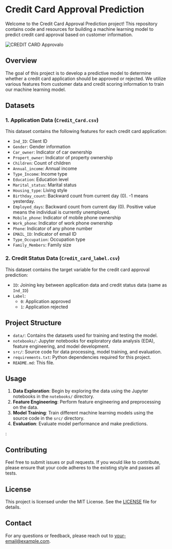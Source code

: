 
# Credit Card Approval Prediction

Welcome to the Credit Card Approval Prediction project! This repository contains code and resources for building a machine learning model to predict credit card approval based on customer information.

![CREDIT CARD Approvalo](https://github.com/user-attachments/assets/b3e1d253-15ec-4843-b7e6-3dd824dd6286)


## Overview

The goal of this project is to develop a predictive model to determine whether a credit card application should be approved or rejected. We utilize various features from customer data and credit scoring information to train our machine learning model.

## Datasets

### 1. Application Data (`Credit_Card.csv`)

This dataset contains the following features for each credit card application:

- `Ind_ID`: Client ID
- `Gender`: Gender information
- `Car_owner`: Indicator of car ownership
- `Propert_owner`: Indicator of property ownership
- `Children`: Count of children
- `Annual_income`: Annual income
- `Type_Income`: Income type
- `Education`: Education level
- `Marital_status`: Marital status
- `Housing_type`: Living style
- `Birthday_count`: Backward count from current day (0). -1 means yesterday.
- `Employed_days`: Backward count from current day (0). Positive value means the individual is currently unemployed.
- `Mobile_phone`: Indicator of mobile phone ownership
- `Work_phone`: Indicator of work phone ownership
- `Phone`: Indicator of any phone number
- `EMAIL_ID`: Indicator of email ID
- `Type_Occupation`: Occupation type
- `Family_Members`: Family size

### 2. Credit Status Data (`Credit_card_label.csv`)

This dataset contains the target variable for the credit card approval prediction:

- `ID`: Joining key between application data and credit status data (same as `Ind_ID`)
- `Label`: 
  - `0`: Application approved
  - `1`: Application rejected

## Project Structure

- `data/`: Contains the datasets used for training and testing the model.
- `notebooks/`: Jupyter notebooks for exploratory data analysis (EDA), feature engineering, and model development.
- `src/`: Source code for data processing, model training, and evaluation.
- `requirements.txt`: Python dependencies required for this project.
- `README.md`: This file.


## Usage

1. **Data Exploration**: Begin by exploring the data using the Jupyter notebooks in the `notebooks/` directory.
2. **Feature Engineering**: Perform feature engineering and preprocessing on the data.
3. **Model Training**: Train different machine learning models using the source code in the `src/` directory.
4. **Evaluation**: Evaluate model performance and make predictions.

:



## Contributing

Feel free to submit issues or pull requests. If you would like to contribute, please ensure that your code adheres to the existing style and passes all tests.

## License

This project is licensed under the MIT License. See the [LICENSE](LICENSE) file for details.

## Contact

For any questions or feedback, please reach out to [your-email@example.com](nirmalsarkarcv@example.com).
